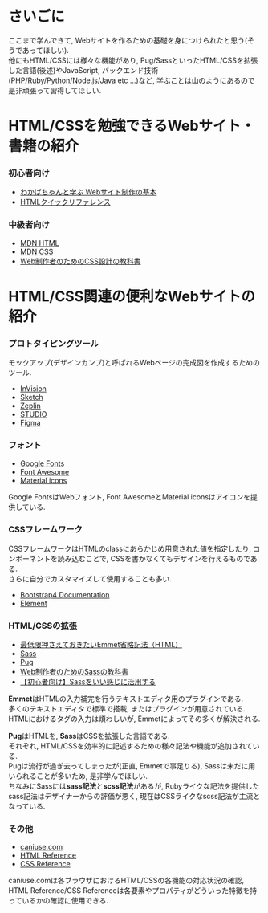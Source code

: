 # さいごに
ここまで学んできて, Webサイトを作るための基礎を身につけられたと思う(そうであってほしい).  
他にもHTML/CSSには様々な機能があり, Pug/SassといったHTML/CSSを拡張した言語(後述)やJavaScript, バックエンド技術(PHP/Ruby/Python/Node.js/Java etc ...)など, 学ぶことは山のようにあるので是非頑張って習得してほしい.

# HTML/CSSを勉強できるWebサイト・書籍の紹介

### 初心者向け

- [わかばちゃんと学ぶ Webサイト制作の基本](https://www.amazon.co.jp/dp/4863541945)
- [HTMLクイックリファレンス](http://www.htmq.com/)

### 中級者向け

- [MDN HTML](https://developer.mozilla.org/ja/docs/Web/HTML)
- [MDN CSS](https://developer.mozilla.org/ja/docs/Web/CSS)
- [Web制作者のためのCSS設計の教科書](https://www.amazon.co.jp/dp/4844336355)

# HTML/CSS関連の便利なWebサイトの紹介

### プロトタイピングツール

モックアップ(デザインカンプ)と呼ばれるWebページの完成図を作成するためのツール.  

- [InVision](https://www.invisionapp.com/)
- [Sketch](https://www.sketch.com/)
- [Zeplin](https://zeplin.io/)
- [STUDIO](https://studio.design/)
- [Figma](https://www.figma.com/)

### フォント

- [Google Fonts](https://fonts.google.com/)
- [Font Awesome](https://fontawesome.com/)
- [Material icons](https://material.io/tools/icons/?style=baseline)

Google FontsはWebフォント, Font AwesomeとMaterial iconsはアイコンを提供している.

### CSSフレームワーク
CSSフレームワークはHTMLのclassにあらかじめ用意された値を指定したり, コンポーネントを読み込むことで, CSSを書かなくてもデザインを行えるものである.  
さらに自分でカスタマイズして使用することも多い.

- [Bootstrap4 Documentation](https://getbootstrap.com/docs/4.3/getting-started/introduction/)
- [Element](https://element.eleme.io/#/en-US)

### HTML/CSSの拡張

- [最低限押さえておきたいEmmet省略記法（HTML）](https://qiita.com/flag_ryo/items/7ec402eeb4133a26939f)
- [Sass](https://sass-lang.com/)
- [Pug](https://pugjs.org/)
- [Web制作者のためのSassの教科書](https://www.amazon.co.jp/dp/4295002356)
- [【初心者向け】Sassをいい感じに活用する](https://qiita.com/cotolier_risa/items/33ca1dcd700927dd7ba0)

**Emmet**はHTMLの入力補完を行うテキストエディタ用のプラグインである.  
多くのテキストエディタで標準で搭載, またはプラグインが用意されている.  
HTMLにおけるタグの入力は煩わしいが, Emmetによってその多くが解決される.

**Pug**はHTMLを, **Sass**はCSSを拡張した言語である.  
それぞれ, HTML/CSSを効率的に記述するための様々記法や機能が追加されている.  
Pugは流行が過ぎ去ってしまったが(正直, Emmetで事足りる), Sassは未だに用いられることが多いため, 是非学んでほしい.  
ちなみにSassには**sass記法**と**scss記法**があるが, Rubyライクな記法を提供したsass記法はデザイナーからの評価が悪く, 現在はCSSライクなscss記法が主流となっている.

### その他

- [caniuse.com](https://caniuse.com)
- [HTML Reference](https://htmlreference.io/)
- [CSS Reference](https://cssreference.io/)

caniuse.comは各ブラウザにおけるHTML/CSSの各機能の対応状況の確認, HTML Reference/CSS Referenceは各要素やプロパティがどういった特徴を持っているかの確認に使用できる.
